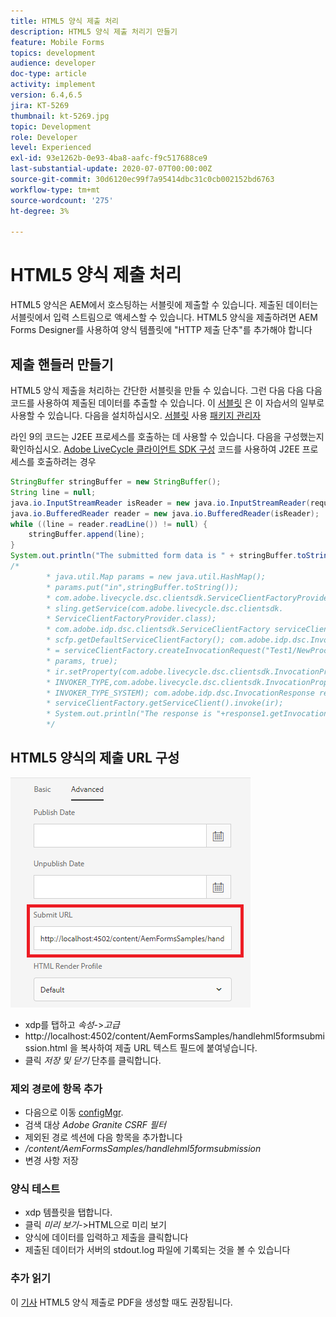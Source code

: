 ```yaml
---
title: HTML5 양식 제출 처리
description: HTML5 양식 제출 처리기 만들기
feature: Mobile Forms
topics: development
audience: developer
doc-type: article
activity: implement
version: 6.4,6.5
jira: KT-5269
thumbnail: kt-5269.jpg
topic: Development
role: Developer
level: Experienced
exl-id: 93e1262b-0e93-4ba8-aafc-f9c517688ce9
last-substantial-update: 2020-07-07T00:00:00Z
source-git-commit: 30d6120ec99f7a95414dbc31c0cb002152bd6763
workflow-type: tm+mt
source-wordcount: '275'
ht-degree: 3%

---
```


# HTML5 양식 제출 처리

HTML5 양식은 AEM에서 호스팅하는 서블릿에 제출할 수 있습니다. 제출된 데이터는 서블릿에서 입력 스트림으로 액세스할 수 있습니다. HTML5 양식을 제출하려면 AEM Forms Designer를 사용하여 양식 템플릿에 &quot;HTTP 제출 단추&quot;를 추가해야 합니다

## 제출 핸들러 만들기

HTML5 양식 제출을 처리하는 간단한 서블릿을 만들 수 있습니다. 그런 다음 다음 다음 코드를 사용하여 제출된 데이터를 추출할 수 있습니다. 이 [서블릿](assets/html5-submit-handler.zip) 은 이 자습서의 일부로 사용할 수 있습니다. 다음을 설치하십시오. [서블릿](assets/html5-submit-handler.zip) 사용 [패키지 관리자](http://localhost:4502/crx/packmgr/index.jsp)

라인 9의 코드는 J2EE 프로세스를 호출하는 데 사용할 수 있습니다. 다음을 구성했는지 확인하십시오. [Adobe LiveCycle 클라이언트 SDK 구성](https://helpx.adobe.com/aem-forms/6/submit-form-data-livecycle-process.html) 코드를 사용하여 J2EE 프로세스를 호출하려는 경우

```java
StringBuffer stringBuffer = new StringBuffer();
String line = null;
java.io.InputStreamReader isReader = new java.io.InputStreamReader(request.getInputStream(), "UTF-8");
java.io.BufferedReader reader = new java.io.BufferedReader(isReader);
while ((line = reader.readLine()) != null) {
    stringBuffer.append(line);
}
System.out.println("The submitted form data is " + stringBuffer.toString());
/*
        * java.util.Map params = new java.util.HashMap();
        * params.put("in",stringBuffer.toString());
        * com.adobe.livecycle.dsc.clientsdk.ServiceClientFactoryProvider scfp =
        * sling.getService(com.adobe.livecycle.dsc.clientsdk.
        * ServiceClientFactoryProvider.class);
        * com.adobe.idp.dsc.clientsdk.ServiceClientFactory serviceClientFactory =
        * scfp.getDefaultServiceClientFactory(); com.adobe.idp.dsc.InvocationRequest ir
        * = serviceClientFactory.createInvocationRequest("Test1/NewProcess1", "invoke",
        * params, true);
        * ir.setProperty(com.adobe.livecycle.dsc.clientsdk.InvocationProperties.
        * INVOKER_TYPE,com.adobe.livecycle.dsc.clientsdk.InvocationProperties.
        * INVOKER_TYPE_SYSTEM); com.adobe.idp.dsc.InvocationResponse response1 =
        * serviceClientFactory.getServiceClient().invoke(ir);
        * System.out.println("The response is "+response1.getInvocationId());
        */
```


## HTML5 양식의 제출 URL 구성

![submit-url](assets/submit-url.PNG)

* xdp를 탭하고 _속성_->_고급_
* http://localhost:4502/content/AemFormsSamples/handlehml5formsubmission.html 을 복사하여 제출 URL 텍스트 필드에 붙여넣습니다.
* 클릭 _저장 및 닫기_ 단추를 클릭합니다.

### 제외 경로에 항목 추가

* 다음으로 이동 [configMgr](http://localhost:4502/system/console/configMgr).
* 검색 대상 _Adobe Granite CSRF 필터_
* 제외된 경로 섹션에 다음 항목을 추가합니다
* _/content/AemFormsSamples/handlehml5formsubmission_
* 변경 사항 저장

### 양식 테스트

* xdp 템플릿을 탭합니다.
* 클릭 _미리 보기_->HTML으로 미리 보기
* 양식에 데이터를 입력하고 제출을 클릭합니다
* 제출된 데이터가 서버의 stdout.log 파일에 기록되는 것을 볼 수 있습니다

### 추가 읽기

이 [기사](https://experienceleague.adobe.com/docs/experience-manager-learn/forms/document-services/generate-pdf-from-mobile-form-submission-article.html) HTML5 양식 제출로 PDF을 생성할 때도 권장됩니다.
